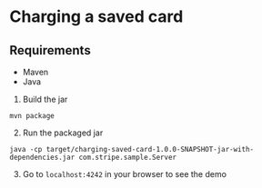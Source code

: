 # Charging a saved card

## Requirements
* Maven
* Java


1. Build the jar
```
mvn package
```

2. Run the packaged jar
```
java -cp target/charging-saved-card-1.0.0-SNAPSHOT-jar-with-dependencies.jar com.stripe.sample.Server
```

3. Go to `localhost:4242` in your browser to see the demo
